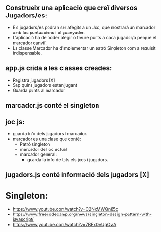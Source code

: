 ## Construeix una aplicació que creï diversos Jugadors/es:
 - Els jugadors/es podran ser afegits a un Joc, que mostrarà un marcador amb les puntuacions i el guanyador.
 - L'aplicació ha de poder afegir o treure punts a cada jugador/a perquè el marcador canviï. 
 - La classe Marcador ha d'implementar un patró Singleton com a requisit indispensable.


## app.js crida a les classes creades:
- Registra jugadors [X]
- Sap quins jugadors estan jugant
- Guarda punts al marcador

## marcador.js conté el singleton

## joc.js:
- guarda info dels jugadors i marcador. 
- marcador es una clase que conté:
    - Patró singleton
    - marcador del joc actual
    - marcador general:
        - guarda la info de tots els jocs i jugadors.

## jugadors.js conté informació dels jugadors [X]

# Singleton: 
- https://www.youtube.com/watch?v=C2NxMWQn85c
- https://www.freecodecamp.org/news/singleton-design-pattern-with-javascript/
- https://www.youtube.com/watch?v=7BExOvUgOwA
